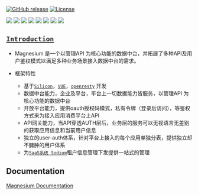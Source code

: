 [![GitHub release](https://img.shields.io/badge/release-1.0.0-28a745.svg)](https://github.com/0nebean/com.alibaba.druid-0nebean.custom/releases)
[![License](https://img.shields.io/badge/license-Apache%202-4EB1BA.svg)](https://www.apache.org/licenses/LICENSE-2.0.html)

![](https://img.shields.io/badge/belong_to-chemical--el-yellowgreen.svg)
![](https://img.shields.io/badge/support-onebean--data-red.svg)
![](https://img.shields.io/badge/dependency-spring--15.20-blue.svg)
![](https://img.shields.io/badge/middleware-mysql-lightgrey.svg)
![](https://img.shields.io/badge/middleware-apollo-lightgrey.svg)
![](https://img.shields.io/badge/middleware-eureka-lightgrey.svg)
![](https://img.shields.io/badge/middleware-rabbitMQ-lightgrey.svg)
![](https://img.shields.io/badge/middleware-redis-lightgrey.svg)

[`Introduction`](https://0nebean.github.io/Magnesium/)
---
- Magnesium 是一个以管理API 为核心功能的数据中台，并拓展了多种API及用户鉴权模式以满足多种业务场景接入数据中台的需求。


- 框架特性
  - 基于[`Silicon`](https://0nebean.github.io/Silicon/)，[`VUE`](https://cn.vuejs.org/)，[`openresty`](http://openresty.org/cn/) 开发
  - 数据中台能力，企业及平台，平台上一切数据能力皆服务，以管理API 为核心功能的数据中台
  - 开放平台能力，提供oauth授权码模式，私有令牌（登录后访问），等鉴权方式来为接入应用消费平台上API
  - API网关能力，当API穿透AUTH层后，业务层的服务可以无视语言无差别的获取应用信息和当前用户信息
  - 独立的user-auth体系，针对平台上接入的每个应用单独分表，提供独立却不臃肿的用户体系
  - 为[`SaaS系统 Sodium`](https://0nebean.github.io/Sodium/)租户信息管理下发提供一站式的管理
 
Documentation
---
[Magnesium Documentation](https://github.com/0nebean/Magnesium/wiki)
